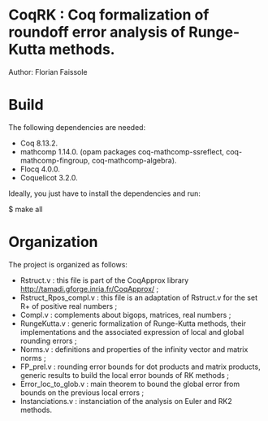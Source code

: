 # CoqRK : Coq formalization of roundoff error analysis of Runge-Kutta methods.

Author: Florian Faissole

# Build 

The following dependencies are needed: 
- Coq 8.13.2.
- mathcomp 1.14.0.
   (opam packages coq-mathcomp-ssreflect, coq-mathcomp-fingroup, coq-mathcomp-algebra).
- Flocq 4.0.0.
- Coquelicot 3.2.0.
 
Ideally, you just have to install the dependencies and run:

$ make all

# Organization

The project is organized as follows:

- Rstruct.v : this file is part of the CoqApprox library http://tamadi.gforge.inria.fr/CoqApprox/ ;
- Rstruct_Rpos_compl.v : this file is an adaptation of Rstruct.v for the set R+ of positive real numbers ;
- Compl.v : complements about bigops, matrices, real numbers ;
- RungeKutta.v : generic formalization of Runge-Kutta methods, their implementations and the associated 
expression of local and global rounding errors ;
- Norms.v : definitions and properties of the infinity vector and matrix norms ; 
- FP_prel.v : rounding error bounds for dot products and matrix products, generic results to build the 
local error bounds of RK methods ; 
- Error_loc_to_glob.v : main theorem to bound the global error from bounds on the previous local errors ; 
- Instanciations.v : instanciation of the analysis on Euler and RK2 methods.



